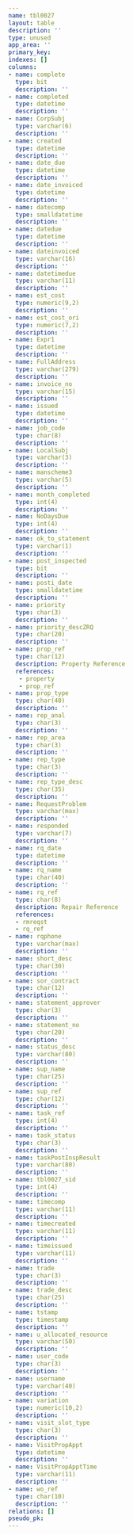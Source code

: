 ```yaml
---
name: tbl0027
layout: table
description: ''
type: unused
app_area: ''
primary_key: 
indexes: []
columns:
- name: complete
  type: bit
  description: ''
- name: completed
  type: datetime
  description: ''
- name: CorpSubj
  type: varchar(6)
  description: ''
- name: created
  type: datetime
  description: ''
- name: date_due
  type: datetime
  description: ''
- name: date_invoiced
  type: datetime
  description: ''
- name: datecomp
  type: smalldatetime
  description: ''
- name: datedue
  type: datetime
  description: ''
- name: dateinvoiced
  type: varchar(16)
  description: ''
- name: datetimedue
  type: varchar(11)
  description: ''
- name: est_cost
  type: numeric(9,2)
  description: ''
- name: est_cost_ori
  type: numeric(7,2)
  description: ''
- name: Expr1
  type: datetime
  description: ''
- name: FullAddress
  type: varchar(279)
  description: ''
- name: invoice_no
  type: varchar(15)
  description: ''
- name: issued
  type: datetime
  description: ''
- name: job_code
  type: char(8)
  description: ''
- name: LocalSubj
  type: varchar(3)
  description: ''
- name: manscheme3
  type: varchar(5)
  description: ''
- name: month_completed
  type: int(4)
  description: ''
- name: NoDaysDue
  type: int(4)
  description: ''
- name: ok_to_statement
  type: varchar(1)
  description: ''
- name: post_inspected
  type: bit
  description: ''
- name: posti_date
  type: smalldatetime
  description: ''
- name: priority
  type: char(3)
  description: ''
- name: priority_descZRQ
  type: char(20)
  description: ''
- name: prop_ref
  type: char(12)
  description: Property Reference
  references:
   - property
   - prop_ref
- name: prop_type
  type: char(40)
  description: ''
- name: rep_anal
  type: char(3)
  description: ''
- name: rep_area
  type: char(3)
  description: ''
- name: rep_type
  type: char(3)
  description: ''
- name: rep_type_desc
  type: char(35)
  description: ''
- name: RequestProblem
  type: varchar(max)
  description: ''
- name: responded
  type: varchar(7)
  description: ''
- name: rq_date
  type: datetime
  description: ''
- name: rq_name
  type: char(40)
  description: ''
- name: rq_ref
  type: char(8)
  description: Repair Reference
  references:
  - rmreqst
  - rq_ref
- name: rqphone
  type: varchar(max)
  description: ''
- name: short_desc
  type: char(30)
  description: ''
- name: sor_contract
  type: char(12)
  description: ''
- name: statement_approver
  type: char(3)
  description: ''
- name: statement_no
  type: char(20)
  description: ''
- name: status_desc
  type: varchar(80)
  description: ''
- name: sup_name
  type: char(25)
  description: ''
- name: sup_ref
  type: char(12)
  description: ''
- name: task_ref
  type: int(4)
  description: ''
- name: task_status
  type: char(3)
  description: ''
- name: taskPostInspResult
  type: varchar(80)
  description: ''
- name: tbl0027_sid
  type: int(4)
  description: ''
- name: timecomp
  type: varchar(11)
  description: ''
- name: timecreated
  type: varchar(11)
  description: ''
- name: timeissued
  type: varchar(11)
  description: ''
- name: trade
  type: char(3)
  description: ''
- name: trade_desc
  type: char(25)
  description: ''
- name: tstamp
  type: timestamp
  description: ''
- name: u_allocated_resource
  type: varchar(50)
  description: ''
- name: user_code
  type: char(3)
  description: ''
- name: username
  type: varchar(40)
  description: ''
- name: variation
  type: numeric(10,2)
  description: ''
- name: visit_slot_type
  type: char(3)
  description: ''
- name: VisitPropAppt
  type: datetime
  description: ''
- name: VisitPropApptTime
  type: varchar(11)
  description: ''
- name: wo_ref
  type: char(10)
  description: ''
relations: []
pseudo_pk: 
---
```


